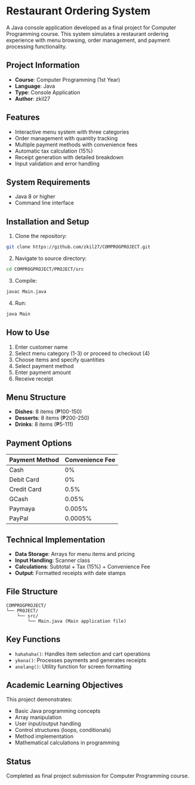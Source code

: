 # Restaurant Ordering System

A Java console application developed as a final project for Computer Programming course. This system simulates a restaurant ordering experience with menu browsing, order management, and payment processing functionality.

## Project Information

- **Course**: Computer Programming (1st Year)
- **Language**: Java
- **Type**: Console Application
- **Author**: zkil27

## Features

- Interactive menu system with three categories
- Order management with quantity tracking
- Multiple payment methods with convenience fees
- Automatic tax calculation (15%)
- Receipt generation with detailed breakdown
- Input validation and error handling

## System Requirements

- Java 8 or higher
- Command line interface

## Installation and Setup

1. Clone the repository:
```bash
git clone https://github.com/zkil27/COMPROGPROJECT.git
```

2. Navigate to source directory:
```bash
cd COMPROGPROJECT/PROJECT/src
```

3. Compile:
```bash
javac Main.java
```

4. Run:
```bash
java Main
```

## How to Use

1. Enter customer name
2. Select menu category (1-3) or proceed to checkout (4)
3. Choose items and specify quantities
4. Select payment method
5. Enter payment amount
6. Receive receipt

## Menu Structure

- **Dishes**: 8 items (₱100-150)
- **Desserts**: 8 items (₱200-250)  
- **Drinks**: 8 items (₱5-111)

## Payment Options

| Payment Method | Convenience Fee |
|---------------|----------------|
| Cash | 0% |
| Debit Card | 0% |
| Credit Card | 0.5% |
| GCash | 0.05% |
| Paymaya | 0.005% |
| PayPal | 0.0005% |

## Technical Implementation

- **Data Storage**: Arrays for menu items and pricing
- **Input Handling**: Scanner class
- **Calculations**: Subtotal + Tax (15%) + Convenience Fee
- **Output**: Formatted receipts with date stamps

## File Structure

```
COMPROGPROJECT/
└── PROJECT/
    └── src/
        └── Main.java (Main application file)
```

## Key Functions

- `hahahaha()`: Handles item selection and cart operations
- `ykona()`: Processes payments and generates receipts
- `anolang()`: Utility function for screen formatting

## Academic Learning Objectives

This project demonstrates:
- Basic Java programming concepts
- Array manipulation
- User input/output handling
- Control structures (loops, conditionals)
- Method implementation
- Mathematical calculations in programming

## Status

Completed as final project submission for Computer Programming course.
